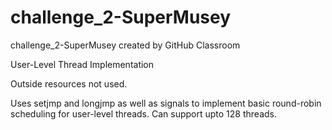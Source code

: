 # challenge_2-SuperMusey
challenge_2-SuperMusey created by GitHub Classroom

User-Level Thread Implementation

Outside resources not used.

Uses setjmp and longjmp as well as signals to implement basic round-robin scheduling for user-level threads. Can support upto 128 threads.
